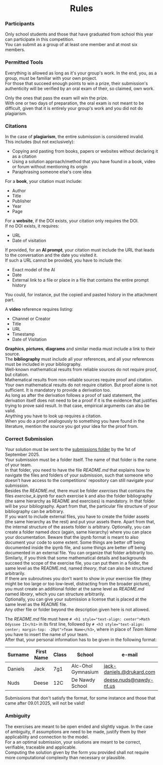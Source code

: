 <h1 align="center">Rules</h1>

### Participants

Only school students and those that have graduated from school this year can participate in this competition.\
You can submit as a group of at least one member and at most six members.

### Permitted Tools

Everything is allowed as long as it's your group's work. In the end, you, as a group, must be familiar with your own project.\
For those that succeed enough points to win a prize, their submission's authenticity will be verified by an oral exam of their, so claimed, own work.

Only the ones that pass the exam will win the prize.\
With one or two days of preparation, the oral exam is not meant to be difficult, given that it is entirely your group's work and you did not do plagiarism.

### Citations

In the case of **plagiarism**, the entire submission is considered invalid.\
This includes (but not exclusively):

- Copying and pasting from books, papers or websites without declaring it as a citation
- Using a solution approach/method that you have found in a book, video or forum without mentioning its origin
- Paraphrasing someone else's core idea

For a **book**, your citation must include:

- Author
- Title
- Publisher
- Year
- Page

For a **website**, if the DOI exists, your citation only requires the DOI.\
If no DOI exists, it requires:

- URL
- Date of visitation

If provided, for an **AI prompt**, your citation must include the URL that leads to the conversation and the date you visited it.\
If such a URL cannot be provided, you have to include the:

- Exact model of the AI
- Date
- External link to a file or place in a file that contains the entire prompt history

You could, for instance, put the copied and pasted history in the attachment part.

A **video** reference requires listing:

- Channel or Creator
- Title
- URL
- Timestamp
- Date of Visitation

**Graphics**, **pictures**, **diagrams** and similar media must include a link to their source.\
The **bibliography** must include all your references, and all your references must be included in your bibliography.\
Well-known mathematical results from reliable sources do not require proof, but citation.\
Mathematical results from non-reliable sources require proof and citation.\
Your own mathematical results do not require citation. But proof alone is not sufficient. It is mandatory to provide a derivation too.\
As long as after the derivation follows a proof of said statement, the derivation itself does not need to be a proof if it is the evidence that justifies trying to prove said result. In that case, empirical arguments can also be valid.\
Anything you have to look up requires a citation.\
When you do a proof analogously to something you have found in the literature, mention the source you got your idea for the proof from.

### Correct Submission

Your solution must be sent to the [submissions folder](https://github.com/Pseudoexpertise/Math-Odyssee-2/tree/main/submissions) by the 1st of September 2025.\
Your submission must be a folder itself. The name of that folder is the name of your team.\
In that folder, you need to have the file *README.md* that explains how to navigate the files and folders of your submission, such that someone who doesn't have access to the competitions' repository can still navigate your submission.\
Besides the *README.md*, there must be folder *exercises* that contains the files *exercise_k.ipynb* for each exercise k and also the folder bibliography (the same hierarchy as README and exercises) is mandatory. In that folder will be your bibliography. Apart from that, the particular file structure of your bibliography can be arbitrary.\
If you want to include external files, you have to create the folder assets (the same hierarchy as the rest) and put your assets there. Apart from that, the internal structure of the assets folder is arbitrary.
Optionally, you can create a folder named *docs* (again, same hierarchy) where you can place your documentation. Beware that the ipynb format is meant to also document your code to some extent. Some things are better off being documented inside the ipynb file, and some things are better off being documented in an external file. You can organize that folder arbitrarily too.\
Similarly, if you think that some mathematical details and backgrounds succeed the scope of the exercise file, you can put them in a folder, the same level as the README.md, named *theory*, that can also be structured arbitrarily.\
If there are subroutines you don't want to show in your exercise file (they might be too large or too low-level, distracting from the broader picture), you must create an additional folder at the same level as *README.md* named *library*, which you can structure arbitrarily.\
Optionally, you can give your submission a license that is placed at the same level as the README file.\
Any other file or folder beyond the description given here is not allowed.

The *README.md* file must have `# <h1 style="text-align: center">Math Odyssee II</h1>` in its first line, followed by `# <h3 style="text-align: center; margin-top: -20pt">Team Name</h3>`, where in place of *Team Name* you have to insert the name of your team.\
After that, your personal information has to be given in the following format:

| Surname | First Name | Class | School             | e-mail                    |
| -------- | ---------- | ----- | ------------------ | ------------------------- |
| Daniels  | Jack       | 7g1   | Alc-Ohol Gymnasium | jack-daniels.@drukard.com |
| Nuds     | Deese      | 12C   | De Nawdy School    | deese.nuds@nawdy-nt.us    |

Submissions that don't satisfy the format, for some instance and those that came after 09.01.2025, will not be valid!

### Ambiguity

The exercises are meant to be open ended and slightly vague. In the case of ambiguity, if assumptions are need to be made, justify them by their applicability and connection to the model.\
For a an optimal submission, your solutions are meant to be correct, verifiable, traceable and applicable.\
Computing the solution given by the form you provided shall not require more computational complexity than necessary or plausible.
